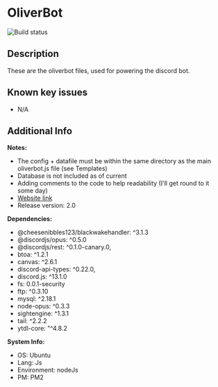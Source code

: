 # OliverBot

![Build status](https://github.com/cheesenibbles123/OliverbotPublic/actions/workflows/NodeJSBuild.yml/badge.svg)

## Description

These are the oliverbot files, used for powering the discord bot.

## Known key issues

- N/A

## Additional Info

**Notes:**
 - The config + datafile must be within the same directory as the main oliverbot.js file (see Templates)
 - Database is not included as of current
 - Adding comments to the code to help readability (I'll get round to it some day)
 - [Website link](http://www.archiesbots.com/DiscordBots/Oliverbot/info.html)
 - Release version: 2.0

**Dependencies:**
 - @cheesenibbles123/blackwakehandler: ^3.1.3
 - @discordjs/opus: ^0.5.0
 - @discordjs/rest: ^0.1.0-canary.0,
 - btoa: ^1.2.1
 - canvas: ^2.6.1
 - discord-api-types: ^0.22.0,
 - discord.js: ^13.1.0
 - fs: 0.0.1-security
 - ftp: ^0.3.10
 - mysql: ^2.18.1
 - node-opus: ^0.3.3
 - sightengine: ^1.3.1
 - tail: ^2.2.2
 - ytdl-core: "^4.8.2

**System Info:**
 - OS: Ubuntu
 - Lang: Js
 - Environment: nodeJs
 - PM: PM2
